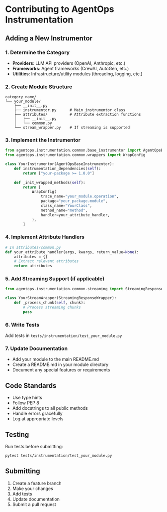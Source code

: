 # Contributing to AgentOps Instrumentation

## Adding a New Instrumentor

### 1. Determine the Category

- **Providers**: LLM API providers (OpenAI, Anthropic, etc.)
- **Frameworks**: Agent frameworks (CrewAI, AutoGen, etc.)
- **Utilities**: Infrastructure/utility modules (threading, logging, etc.)

### 2. Create Module Structure

```
category_name/
└── your_module/
    ├── __init__.py
    ├── instrumentor.py      # Main instrumentor class
    ├── attributes/          # Attribute extraction functions
    │   ├── __init__.py
    │   └── common.py
    └── stream_wrapper.py    # If streaming is supported
```

### 3. Implement the Instrumentor

```python
from agentops.instrumentation.common.base_instrumentor import AgentOpsBaseInstrumentor
from agentops.instrumentation.common.wrappers import WrapConfig

class YourInstrumentor(AgentOpsBaseInstrumentor):
    def instrumentation_dependencies(self):
        return ["your-package >= 1.0.0"]
    
    def _init_wrapped_methods(self):
        return [
            WrapConfig(
                trace_name="your_module.operation",
                package="your_package.module",
                class_name="YourClass",
                method_name="method",
                handler=your_attribute_handler,
            ),
        ]
```

### 4. Implement Attribute Handlers

```python
# In attributes/common.py
def your_attribute_handler(args, kwargs, return_value=None):
    attributes = {}
    # Extract relevant attributes
    return attributes
```

### 5. Add Streaming Support (if applicable)

```python
from agentops.instrumentation.common.streaming import StreamingResponseWrapper

class YourStreamWrapper(StreamingResponseWrapper):
    def _process_chunk(self, chunk):
        # Process streaming chunks
        pass
```

### 6. Write Tests

Add tests in `tests/instrumentation/test_your_module.py`

### 7. Update Documentation

- Add your module to the main README.md
- Create a README.md in your module directory
- Document any special features or requirements

## Code Standards

- Use type hints
- Follow PEP 8
- Add docstrings to all public methods
- Handle errors gracefully
- Log at appropriate levels

## Testing

Run tests before submitting:
```bash
pytest tests/instrumentation/test_your_module.py
```

## Submitting

1. Create a feature branch
2. Make your changes
3. Add tests
4. Update documentation
5. Submit a pull request
